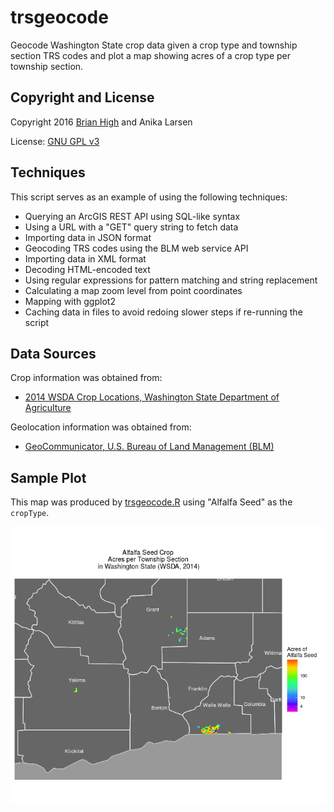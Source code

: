 # trsgeocode

Geocode Washington State crop data given a crop type and township
section TRS codes and plot a map showing acres of a crop type per
township section. 

## Copyright and License

Copyright 2016 [Brian High](https://github.com/brianhigh) and Anika Larsen

License: [GNU GPL v3](http://www.gnu.org/licenses/gpl.txt)

## Techniques

This script serves as an example of using the following techniques:

* Querying an ArcGIS REST API using SQL-like syntax
* Using a URL with a "GET" query string to fetch data
* Importing data in JSON format 
* Geocoding TRS codes using the BLM web service API
* Importing data in XML format
* Decoding HTML-encoded text
* Using regular expressions for pattern matching and string replacement
* Calculating a map zoom level from point coordinates
* Mapping with ggplot2
* Caching data in files to avoid redoing slower steps if re-running the script

## Data Sources

Crop information was obtained from: 

* [2014 WSDA Crop Locations, Washington State Department of Agriculture](https://fortress.wa.gov/agr/gis/wsdagis/rest/services/NRAS/2014CropDistribution/MapServer/info/iteminfo)

Geolocation information was obtained from:

* [GeoCommunicator, U.S. Bureau of Land Management (BLM)](http://www.geocommunicator.gov/GeoComm/services.htm#Data)

## Sample Plot

This map was produced by [trsgeocode.R](trsgeocode.R) using "Alfalfa Seed" as
the `cropType`.

![Alfalfa Seed](alfalfa.png)